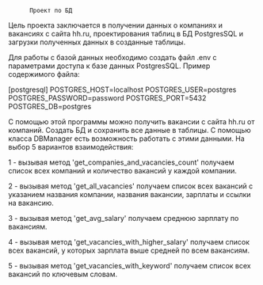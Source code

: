           Проект по БД

Цель проекта заключается в получении данных о компаниях и вакансиях с сайта hh.ru,
проектирования таблиц в БД PostgresSQL и загрузки полученных данных в созданные таблицы.

Для работы с базой данных необходимо создать файл .env с параметрами доступа к базе данных PostgresSQL.
Пример содержимого файла:

[postgresql]
POSTGRES_HOST=localhost
POSTGRES_USER=postgres
POSTGRES_PASSWORD=password
POSTGRES_PORT=5432
POSTGRES_DB=postgres

С помощью этой программы можно получить вакансии с сайта hh.ru от компаний.
Создать БД и сохранить все данные в таблицы. С помощью класса DBManager
есть возможность работать с этими данными. На выбор 5 вариантов взаимодействия:

1 - вызывая метод 'get_companies_and_vacancies_count' получаем список всех компаний и количество вакансий у каждой компании.

2 - вызывая метод 'get_all_vacancies' получаем список всех вакансий с указанием названия компании, названия вакансии,
зарплаты и ссылки на вакансию.

3 - вызывая метод 'get_avg_salary' получаем среднюю зарплату по вакансиям.

4 - вызывая метод 'get_vacancies_with_higher_salary' получаем список всех вакансий, у которых зарплата выше средней по всем
вакансиям.

5 - вызывая метод 'get_vacancies_with_keyword' получаем список всех вакансий по ключевым словам.
